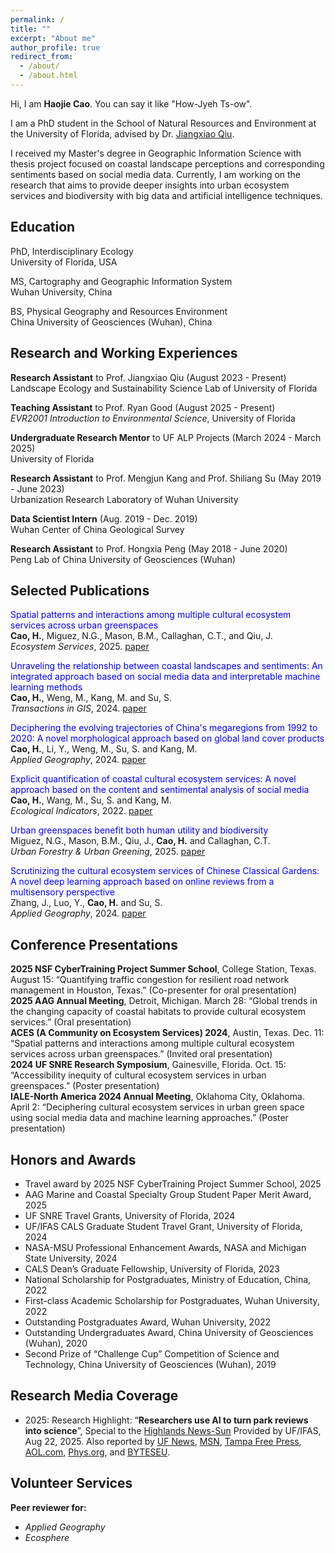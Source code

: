 ```yaml
---
permalink: /
title: ""
excerpt: "About me"
author_profile: true
redirect_from: 
  - /about/
  - /about.html
---
```

Hi, I am **Haojie Cao**. You can say it like "How-Jyeh Ts-ow".

I am a PhD student in the School of Natural Resources and Environment at the University of Florida, advised by Dr. [Jiangxiao Qiu](https://jiangxiaoqiu.weebly.com/).

I received my Master's degree in Geographic Information Science with thesis project focused on coastal landscape perceptions and corresponding sentiments based on social media data. Currently, I am working on the research that aims to provide deeper insights into urban ecosystem services and biodiversity with big data and artificial intelligence techniques. 

## Education
PhD, Interdisciplinary Ecology<br>
University of Florida, USA

MS, Cartography and Geographic Information System<br>
Wuhan University, China

BS, Physical Geography and Resources Environment<br>
China University of Geosciences (Wuhan), China

## Research and Working Experiences
**Research Assistant** to Prof. Jiangxiao Qiu (August 2023 - Present)<br>
Landscape Ecology and Sustainability Science Lab of University of Florida

**Teaching Assistant** to Prof. Ryan Good (August 2025 - Present)<br>
*EVR2001 Introduction to Environmental Science*, University of Florida

**Undergraduate Research Mentor** to UF ALP Projects (March 2024 - March 2025)<br>
University of Florida

**Research Assistant** to Prof. Mengjun Kang and Prof. Shiliang Su (May 2019 - June 2023)<br>
Urbanization Research Laboratory of Wuhan University

**Data Scientist Intern** (Aug. 2019 - Dec. 2019)<br>
Wuhan Center of China Geological Survey

**Research Assistant** to Prof. Hongxia Peng (May 2018 - June 2020)<br>
Peng Lab of China University of Geosciences (Wuhan)

## Selected Publications
<span style="color:blue;">Spatial patterns and interactions among multiple cultural ecosystem services across urban greenspaces</span><br>
**Cao, H.**, Miguez, N.G., Mason, B.M., Callaghan, C.T., and Qiu, J.<br>
*Ecosystem Services*, 2025. [paper](https://doi.org/10.1016/j.ecoser.2025.101740)

<span style="color:blue;">Unraveling the relationship between coastal landscapes and sentiments: An integrated approach based on social media data and interpretable machine learning methods</span><br>
**Cao, H.**, Weng, M., Kang, M. and Su, S.<br>
*Transactions in GIS*, 2024. [paper](https://doi.org/10.1111/tgis.13175)

<span style="color:blue;">Deciphering the evolving trajectories of China's megaregions from 1992 to 2020: A novel morphological approach based on global land cover products</span><br>
**Cao, H.**, Li, Y., Weng, M., Su, S. and Kang, M.<br>
*Applied Geography*, 2024. [paper](https://doi.org/10.1016/j.apgeog.2024.103205)

<span style="color:blue;">Explicit quantification of coastal cultural ecosystem services: A novel approach based on the content and sentimental analysis of social media</span><br>
**Cao, H.**, Wang, M., Su, S. and Kang, M.<br>
*Ecological Indicators*, 2022. [paper](https://doi.org/10.1016/j.ecolind.2022.108756)

<span style="color:blue;">Urban greenspaces benefit both human utility and biodiversity</span><br>
Miguez, N.G., Mason, B.M., Qiu, J., **Cao, H.** and Callaghan, C.T.<br>
*Urban Forestry & Urban Greening*, 2025. [paper](https://doi.org/10.1016/j.ufug.2025.128791)

<span style="color:blue;">Scrutinizing the cultural ecosystem services of Chinese Classical Gardens: A novel deep learning approach based on online reviews from a multisensory perspective</span><br>
Zhang, J., Luo, Y., **Cao, H.** and Su, S.<br>
*Applied Geography*, 2024. [paper](https://doi.org/10.1016/j.apgeog.2024.103404)

## Conference Presentations
**2025 NSF CyberTraining Project Summer School**, College Station, Texas. August 15: “Quantifying traffic congestion for resilient road network management in Houston, Texas.” (Co-presenter for oral presentation)<br>
**2025 AAG Annual Meeting**, Detroit, Michigan. March 28: “Global trends in the changing capacity of coastal habitats to provide cultural ecosystem services.” (Oral presentation)<br>
**ACES (A Community on Ecosystem Services) 2024**, Austin, Texas. Dec. 11: “Spatial patterns and interactions among multiple cultural ecosystem services across urban greenspaces.” (Invited oral presentation)<br>
**2024 UF SNRE Research Symposium**, Gainesville, Florida. Oct. 15: “Accessibility inequity of cultural ecosystem services in urban greenspaces.” (Poster presentation)<br>
**IALE-North America 2024 Annual Meeting**, Oklahoma City, Oklahoma. April 2: “Deciphering cultural ecosystem services in urban green space using social media data and machine learning approaches.” (Poster presentation)<br>

## Honors and Awards
* Travel award by 2025 NSF CyberTraining Project Summer School, 2025
* AAG Marine and Coastal Specialty Group Student Paper Merit Award, 2025
* UF SNRE Travel Grants, University of Florida, 2024
* UF/IFAS CALS Graduate Student Travel Grant, University of Florida, 2024
* NASA-MSU Professional Enhancement Awards, NASA and Michigan State University, 2024
* CALS Dean’s Graduate Fellowship, University of Florida, 2023
* National Scholarship for Postgraduates, Ministry of Education, China, 2022
* First-class Academic Scholarship for Postgraduates, Wuhan University, 2022
* Outstanding Postgraduates Award, Wuhan University, 2022
* Outstanding Undergraduates Award, China University of Geosciences (Wuhan), 2020
* Second Prize of “Challenge Cup” Competition of Science and Technology, China University of Geosciences (Wuhan), 2019

## Research Media Coverage
* 2025: Research Highlight: “**Researchers use AI to turn park reviews into science**”, Special to the [Highlands News-Sun](https://www.midfloridanewspapers.com/highlands_news-sun/news/researchers-use-ai-to-turn-park-reviews-into-science/article_2183a8c4-5fbb-4027-9eee-16ac0b94ebaf.html) Provided by UF/IFAS, Aug 22, 2025. Also reported by [UF News](https://news.ufl.edu/2025/08/park-review-study/), [MSN](https://www.msn.com/en-us/news/technology/researchers-use-ai-to-turn-park-reviews-into-science/ar-AA1L2lAH), [Tampa Free Press](https://www.tampafp.com/the-secret-to-beloved-florida-parks-ai-finds-the-answer-in-your-reviews/), [AOL.com](https://www.aol.com/news/secret-beloved-florida-parks-ai-123411348.html), [Phys.org](https://phys.org/news/2025-08-ai-science.html), and [BYTESEU](https://www.byteseu.com/1311369/).  

## Volunteer Services
**Peer reviewer for:**
* *Applied Geography*
* *Ecosphere*
